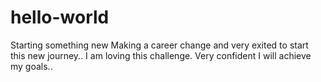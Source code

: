 # hello-world
Starting something new 
Making a career change and very exited to start this new journey.. 
I am loving this challenge.
Very confident I will achieve my goals..
